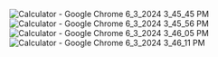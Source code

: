 ![Calculator - Google Chrome 6_3_2024 3_45_45 PM](https://github.com/Rathod-Pratik/Projects/assets/151390737/67eb523a-e7de-4a4f-b946-8de5917f4027)
![Calculator - Google Chrome 6_3_2024 3_45_56 PM](https://github.com/Rathod-Pratik/Projects/assets/151390737/19cc6074-c012-45d1-9c74-82149b9ab2c5)
![Calculator - Google Chrome 6_3_2024 3_46_05 PM](https://github.com/Rathod-Pratik/Projects/assets/151390737/0ba09be2-2b97-42c9-b8d7-351cd3c6ead9)
![Calculator - Google Chrome 6_3_2024 3_46_11 PM](https://github.com/Rathod-Pratik/Projects/assets/151390737/82bdeaa1-f079-4f7f-a803-ed235d443fc5)
